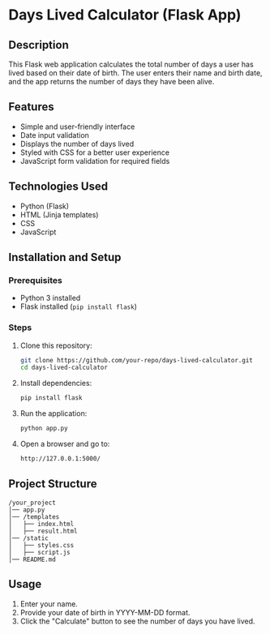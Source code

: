 # Days Lived Calculator (Flask App)

## Description
This Flask web application calculates the total number of days a user has lived based on their date of birth. The user enters their name and birth date, and the app returns the number of days they have been alive.

## Features
- Simple and user-friendly interface
- Date input validation
- Displays the number of days lived
- Styled with CSS for a better user experience
- JavaScript form validation for required fields

## Technologies Used
- Python (Flask)
- HTML (Jinja templates)
- CSS
- JavaScript

## Installation and Setup
### Prerequisites
- Python 3 installed
- Flask installed (`pip install flask`)

### Steps
1. Clone this repository:
   ```sh
   git clone https://github.com/your-repo/days-lived-calculator.git
   cd days-lived-calculator
   ```
2. Install dependencies:
   ```sh
   pip install flask
   ```
3. Run the application:
   ```sh
   python app.py
   ```
4. Open a browser and go to:
   ```sh
   http://127.0.0.1:5000/
   ```

## Project Structure
```
/your_project
│── app.py
│── /templates
│   ├── index.html
│   ├── result.html
│── /static
│   ├── styles.css
│   ├── script.js
│── README.md
```

## Usage
1. Enter your name.
2. Provide your date of birth in YYYY-MM-DD format.
3. Click the "Calculate" button to see the number of days you have lived.
